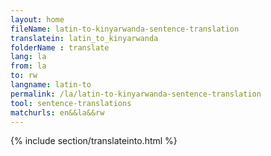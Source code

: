 ```yaml
---
layout: home
fileName: latin-to-kinyarwanda-sentence-translation
translatein: latin_to_kinyarwanda
folderName : translate
lang: la
from: la
to: rw
langname: latin-to
permalink: /la/latin-to-kinyarwanda-sentence-translation
tool: sentence-translations
matchurls: en&&la&&rw
---
```

{% include section/translateinto.html %}
